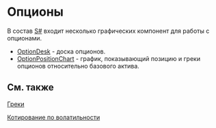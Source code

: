 # Опционы

В состав [S\#](StockSharpAbout.md) входит несколько графических компонент для работы с опционами. 

- [OptionDesk](OptionDesk.md) \- доска опционов.
- [OptionPositionChart](OptionPositionChart.md) \- график, показывающий позицию и греки опционов относительно базового актива.

## См. также

[Греки](OptionsGreeks.md)

[Котирование по волатильности](OptionsQuoting.md)
